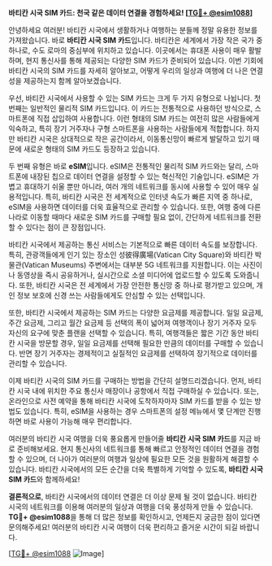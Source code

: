 **바티칸 시국 SIM 카드: 천국 같은 데이터 연결을 경험하세요! [[TG💪+ @esim1088](https://t.me/s/esim1088)]**

안녕하세요 여러분! 바티칸 시국에서 생활하거나 여행하는 분들께 정말 유용한 정보를 가져왔습니다. 바로 **바티칸 시국 SIM 카드**입니다. 바티칸은 세계에서 가장 작은 국가 중 하나로, 수도 로마의 중심부에 위치하고 있습니다. 이곳에서는 휴대폰 사용이 매우 활발하며, 현지 통신사를 통해 제공되는 다양한 SIM 카드가 준비되어 있습니다. 이번 기회에 바티칸 시국의 SIM 카드를 자세히 알아보고, 어떻게 우리의 일상과 여행에 더 나은 연결성을 제공하는지 함께 알아보겠습니다.

우선, 바티칸 시국에서 사용할 수 있는 SIM 카드는 크게 두 가지 유형으로 나뉩니다. 첫 번째는 일반적인 물리적 SIM 카드입니다. 이 카드는 전통적으로 사용하던 방식으로, 스마트폰에 직접 삽입하여 사용합니다. 이런 형태의 SIM 카드는 여전히 많은 사람들에게 익숙하고, 특히 장기 거주자나 구형 스마트폰을 사용하는 사람들에게 적합합니다. 하지만 바티칸 시국은 상대적으로 작은 공간이라서, 이동통신망이 빠르게 발달하고 있기 때문에 새로운 형태의 SIM 카드도 등장하고 있습니다.

두 번째 유형은 바로 **eSIM**입니다. eSIM은 전통적인 물리적 SIM 카드와는 달리, 스마트폰에 내장된 칩으로 데이터 연결을 설정할 수 있는 혁신적인 기술입니다. eSIM은 가볍고 휴대하기 쉬울 뿐만 아니라, 여러 개의 네트워크를 동시에 사용할 수 있어 매우 실용적입니다. 특히, 바티칸 시국은 전 세계적으로 인터넷 속도가 빠른 지역 중 하나로, eSIM을 사용하면 데이터를 더욱 효율적으로 관리할 수 있습니다. 또한, 여행 중에 다른 나라로 이동할 때마다 새로운 SIM 카드를 구매할 필요 없이, 간단하게 네트워크를 전환할 수 있다는 점이 큰 장점입니다.

바티칸 시국에서 제공하는 통신 서비스는 기본적으로 빠른 데이터 속도를 보장합니다. 특히, 관광객들에게 인기 있는 장소인 성彼得廣場(Vatican City Square)와 바티칸 박물관(Vatican Museums) 주변에서는 대부분 5G 네트워크를 지원합니다. 이는 사진이나 동영상을 즉시 공유하거나, 실시간으로 소셜 미디어에 업로드할 수 있도록 도와줍니다. 또한, 바티칸 시국은 전 세계에서 가장 안전한 통신망 중 하나로 평가받고 있으며, 개인 정보 보호에 신경 쓰는 사람들에게도 안심할 수 있는 선택입니다.

또한, 바티칸 시국에서 제공하는 SIM 카드는 다양한 요금제를 제공합니다. 일일 요금제, 주간 요금제, 그리고 월간 요금제 등 선택의 폭이 넓어져 여행객이나 장기 거주자 모두 자신의 요구에 맞춘 플랜을 선택할 수 있습니다. 특히, 여행객들은 짧은 기간 동안 바티칸 시국을 방문할 경우, 일일 요금제를 선택해 필요한 만큼의 데이터를 구매할 수 있습니다. 반면 장기 거주자는 경제적이고 실질적인 요금제를 선택하여 장기적으로 데이터를 관리할 수 있습니다.

이제 바티칸 시국의 SIM 카드를 구매하는 방법을 간단히 설명드리겠습니다. 먼저, 바티칸 시국 내에 위치한 주요 통신사 매장이나 공항에서 직접 구매하실 수 있습니다. 또는, 온라인으로 사전 예약을 통해 바티칸 시국에 도착하자마자 SIM 카드를 받을 수 있는 방법도 있습니다. 특히, eSIM을 사용하는 경우 스마트폰의 설정 메뉴에서 몇 단계만 진행하면 바로 사용이 가능해 매우 편리합니다.

여러분의 바티칸 시국 여행을 더욱 풍요롭게 만들어줄 **바티칸 시국 SIM 카드**를 지금 바로 준비해보세요. 현지 통신사의 네트워크를 통해 빠르고 안정적인 데이터 연결을 경험할 수 있으며, 더 나아가 여러분의 여행과 일상에 필요한 모든 것을 원활하게 해결할 수 있습니다. 바티칸 시국에서의 모든 순간을 더욱 특별하게 기억할 수 있도록, **바티칸 시국 SIM 카드**와 함께하세요!

**결론적으로**, 바티칸 시국에서의 데이터 연결은 더 이상 문제 될 것이 없습니다. 바티칸 시국의 네트워크를 이용해 여러분의 일상과 여행을 더욱 풍성하게 만들 수 있습니다. **TG💪+ @esim1088**을 통해 더 많은 정보를 확인하시고, 언제든지 궁금한 점이 있다면 문의해주세요! 여러분의 바티칸 시국 여행이 더욱 편리하고 즐거운 시간이 되길 바랍니다.

[[TG💪+ @esim1088](https://t.me/s/esim1088) ![Image](https://i.postimg.cc/Y0z9fWf4/image.png)]